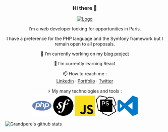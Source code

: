 <h3 align="center">Hi there 👋</h3>
          
<!--
**Grandpere/Grandpere** is a ✨ _special_ ✨ repository because its `README.md` (this file) appears on your GitHub profile.

Here are some ideas to get you started:

- 🔭 I’m currently working on ...
- 🌱 I’m currently learning ...
- 👯 I’m looking to collaborate on ...
- 🤔 I’m looking for help with ...
- 💬 Ask me about ...
- 📫 How to reach me: ...
- 😄 Pronouns: ...
- ⚡ Fun fact: ...
-->
<p align="center">
    <a href="https://github.com/Grandpere/">
        <img src="https://avatars0.githubusercontent.com/u/28756910?s=460&u=535a07ee23723005632b18161b825be0c2b71309&v=4" alt="Logo" width="120" height="120">
    </a>
    <p align="center">
      I'm a web developer looking for opportunities in Paris.
    </p>
    <p align="center">
      I have a preference for the PHP language and the Symfony framework but I remain open to all proposals.
    </p>
    <p align="center">
      🔭 I’m currently working on my <a href="https://github.com/Grandpere/blog">blog project</a>
    </p>
    <p align="center">
      🌱 I’m currently learning React
    </p>
    <p align="center">
      <span>📫 How to reach me :</span>
      <br />
      <a href="https://www.linkedin.com/in/lorenzomarozzo/">Linkedin</a>
      ·
      <a href="https://github.com/Grandpere/grandpere.github.io">Portfolio</a>
      ·
      <a href="https://twitter.com/LMarozzo">Twitter</a>
    </p>
    <p align="center">
      <span>⚡ My many technologies and tools :</span>
      <br />
      <img src="php.png" alt="PHP logo" />
      <img src="symfony.png" alt="Symfony logo" />
      <img src="javascript.png" alt="Javascript logo" />
      <img src="phpstorm.png" alt="PHPStorm logo" />
      <img src="vscode.png" alt="VScode logo" />
    </p>
</p>

![Grandpere's github stats](https://github-readme-stats.vercel.app/api?username=Grandpere&show_icons=true&title_color=fff&icon_color=79ff97&text_color=9f9f9f&bg_color=151515)

<!--
![visitors](https://visitor-badge.glitch.me/badge?page_id=Grandpere.Grandpere)
[![ReadMe Card](https://github-readme-stats.vercel.app/api/pin/?username=Grandpere&repo=grandpere.github.io)](https://github.com/Grandpere/grandpere.github.io)
-->
